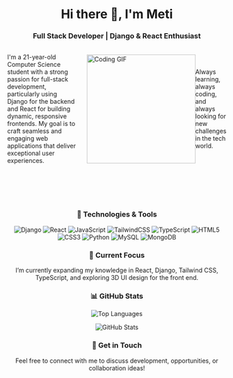 <h1 align="center">Hi there 👋, I'm Meti</h1>
<h3 align="center">Full Stack Developer | Django & React Enthusiast</h3>

<div style="display: flex; align-items: center; justify-content: space-between">
  <p align="left">
    I'm a 21-year-old Computer Science student with a strong passion for
    full-stack development, particularly using Django for the backend and React
    for building dynamic, responsive frontends. My goal is to craft seamless and
    engaging web applications that deliver exceptional user experiences.
  </p>
  <img
    src="https://media.giphy.com/media/13HgwGsXF0aiGY/giphy.gif"
    alt="Coding GIF"
    width="250"
    style="margin-left: 20px"
  />

  <p>
    Always learning, always coding, and always looking for new challenges in the
    tech world.
  </p>
</div>

<br />
<br />
<br />
<br />

<h3 align="center">🔧 Technologies & Tools</h3>
<p align="center">
  <img src="https://img.shields.io/badge/Code-Django-blue" alt="Django" />
  <img src="https://img.shields.io/badge/Code-React-blue" alt="React" />
  <img
    src="https://img.shields.io/badge/Code-JavaScript-yellow"
    alt="JavaScript"
  />
  <img
    src="https://img.shields.io/badge/Code-TailwindCSS-teal"
    alt="TailwindCSS"
  />
  <img
    src="https://img.shields.io/badge/Code-Typescript-blue"
    alt="TypeScript"
  />
  <img src="https://img.shields.io/badge/Code-HTML5-orange" alt="HTML5" />
  <img src="https://img.shields.io/badge/Code-CSS3-blue" alt="CSS3" />
  <img src="https://img.shields.io/badge/Code-Python-green" alt="Python" />
  <img src="https://img.shields.io/badge/Database-MySQL-orange" alt="MySQL" />
  <img
    src="https://img.shields.io/badge/Database-MongoDB-green"
    alt="MongoDB"
  />
</p>

<h3 align="center">🌱 Current Focus</h3>
<p align="center">
  I’m currently expanding my knowledge in React, Django, Tailwind CSS,
  TypeScript, and exploring 3D UI design for the front end.
</p>

<h3 align="center">📊 GitHub Stats</h3>
<p align="center">
  <img
    align="center"
    src="https://github-readme-stats.vercel.app/api/top-langs?username=metializadeh&show_icons=true&locale=en&layout=compact"
    alt="Top Languages"
  />
</p>
<p align="center">
  <img
    align="center"
    src="https://github-readme-stats.vercel.app/api?username=metializadeh&show_icons=true&locale=en"
    alt="GitHub Stats"
  />
</p>

<h3 align="center">💬 Get in Touch</h3>
<p align="center">
  Feel free to connect with me to discuss development, opportunities, or
  collaboration ideas!
</p>
